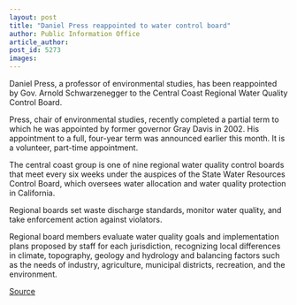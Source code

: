 ```yaml
---
layout: post
title: "Daniel Press reappointed to water control board"
author: Public Information Office
article_author: 
post_id: 5273
images:
---
```


<a name="content" id="content"></a>
<p>
  Daniel Press, a professor of environmental studies, has been reappointed by Gov. Arnold Schwarzenegger to the Central Coast Regional Water Quality Control Board.
</p>
<p>
  Press, chair of environmental studies, recently completed a partial term to which he was appointed by former governor Gray Davis in 2002. His appointment to a full, four-year term was announced earlier this month. It is a volunteer, part-time appointment.
</p>
<p>
  The central coast group is one of nine regional water quality control boards that meet every six weeks under the auspices of the State Water Resources Control Board, which oversees water allocation and water quality protection in California.
</p>
<p>
  Regional boards set waste discharge standards, monitor water quality, and take enforcement action against violators.
</p>
<p>
  Regional board members evaluate water quality goals and implementation plans proposed by staff for each jurisdiction, recognizing local differences in climate, topography, geology and hydrology and balancing factors such as the needs of industry, agriculture, municipal districts, recreation, and the environment.
</p>
<p><a href="http://www1.ucsc.edu/currents/04-05/01-03/appointments-press.asp" title="Permalink to appointments-press">Source</a></p>

